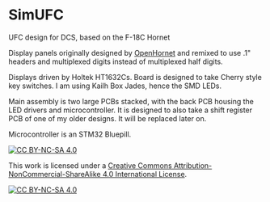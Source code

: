 # SimUFC
UFC design for DCS, based on the F-18C Hornet

Display panels originally designed by [OpenHornet](https://github.com/jrsteensen/OpenHornet) and remixed to use .1" headers and multiplexed digits instead of multiplexed half digits.

Displays driven by Holtek HT1632Cs. Board is designed to take Cherry style key switches. I am using Kailh Box Jades, hence the SMD LEDs.

Main assembly is two large PCBs stacked, with the back PCB housing the LED drivers and microcontroller. It is designed to also take a shift register PCB of one of my older designs. It will be replaced later on.

Microcontroller is an STM32 Bluepill.

[![CC BY-NC-SA 4.0][cc-by-nc-sa-shield]][cc-by-nc-sa]

This work is licensed under a
[Creative Commons Attribution-NonCommercial-ShareAlike 4.0 International License][cc-by-nc-sa].

[![CC BY-NC-SA 4.0][cc-by-nc-sa-image]][cc-by-nc-sa]

[cc-by-nc-sa]: http://creativecommons.org/licenses/by-nc-sa/4.0/
[cc-by-nc-sa-image]: https://licensebuttons.net/l/by-nc-sa/4.0/88x31.png
[cc-by-nc-sa-shield]: https://img.shields.io/badge/License-CC%20BY--NC--SA%204.0-lightgrey.svg

